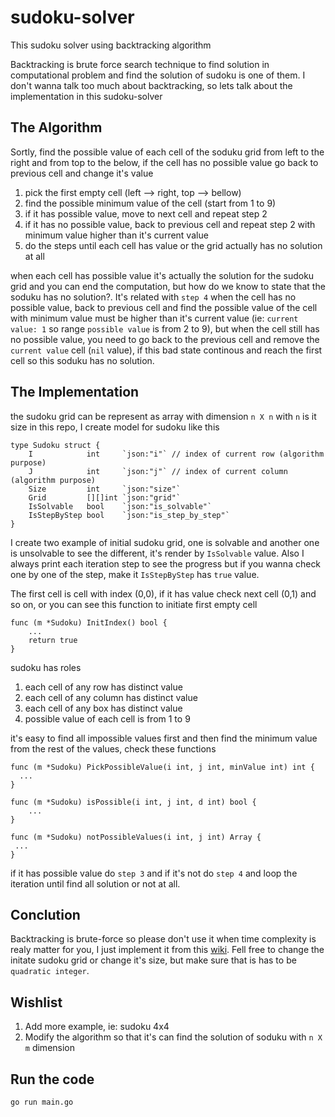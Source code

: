 # sudoku-solver
This sudoku solver using backtracking algorithm

Backtracking is brute force search technique to find solution in computational problem and find the solution of sudoku is one of them. I don't wanna talk too much about backtracking, so lets talk about 
the implementation in this sudoku-solver

## The Algorithm
Sortly, find the possible value of each cell of the soduku grid from left to the right and from top to the below, if the cell has no possible value go back to previous cell and change it's value

1. pick the first empty cell (left --> right, top --> bellow)
2. find the possible minimum value of the cell (start from 1 to 9)
3. if it has possible value, move to next cell and repeat step 2
4. if it has no possible value, back to previous cell and repeat step 2 with minimum value higher than it's current value
5. do the steps until each cell has value or the grid actually has no solution at all 

when each cell has possible value it's actually the solution for the sudoku grid and you can end the computation, but how do we know to state that the soduku has no solution?. 
It's related with `step 4` when the cell has no possible value, back to previous cell and find the possible value of the cell with minimum value must be higher than it's current value (ie: `current value: 1` so range `possible value` is from 2 to 9), but when the cell still has no possible value, you need to go back to the previous cell and remove the `current value` cell (`nil` value), if this bad state continous and reach the first cell so this soduku has no solution.

## The Implementation

the sudoku grid can be represent as array with dimension `n X n` with `n` is it size
in this repo, I create model for sudoku like this

```
type Sudoku struct {
	I            int     `json:"i"` // index of current row (algorithm purpose)
	J            int     `json:"j"` // index of current column (algorithm purpose)
	Size         int     `json:"size"`
	Grid         [][]int `json:"grid"`
	IsSolvable   bool    `json:"is_solvable"`
	IsStepByStep bool    `json:"is_step_by_step"`
}
```

I create two example of initial sudoku grid, one is solvable and another one is unsolvable to see the different, it's render by `IsSolvable` value. Also I always print each iteration step to see the progress but if you wanna check one by one of the step, make it `IsStepByStep` has `true` value.

The first cell is cell with index (0,0), if it has value check next cell (0,1) and so on, or you can see this function to initiate first empty cell

```
func (m *Sudoku) InitIndex() bool {
	...
	return true
}
```


sudoku has roles
1. each cell of any row has distinct value
2. each cell of any column has distinct value
3. each cell of any box has distinct value
4. possible value of each cell is from 1 to 9

it's easy to find all impossible values first and then find the minimum value from the rest of the values, check these functions

```
func (m *Sudoku) PickPossibleValue(i int, j int, minValue int) int {
  ...
}

func (m *Sudoku) isPossible(i int, j int, d int) bool {
	...
}

func (m *Sudoku) notPossibleValues(i int, j int) Array {
 ...
}

```

if it has possible value do `step 3` and if it's not do `step 4` and loop the iteration until find all solution or not at all.

## Conclution
Backtracking is brute-force so please don't use it when time complexity is realy matter for you, I just implement it from this [wiki](https://en.wikipedia.org/wiki/Sudoku_solving_algorithms#Backtracking). Fell free to change the initate sudoku grid or change it's size, but make sure that is has to be `quadratic integer`.

## Wishlist
1. Add more example, ie: sudoku 4x4
2. Modify the algorithm so that it's can find the solution of soduku with `n X m` dimension


## Run the code

```
go run main.go
```

